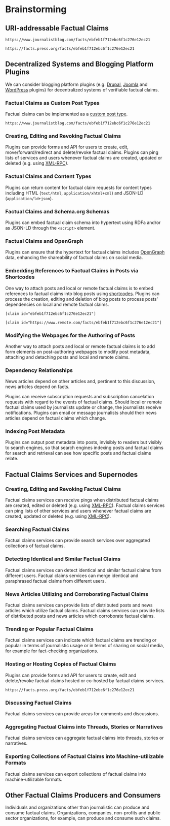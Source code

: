 # Brainstorming

## URI-addressable Factual Claims
`https://www.journalistblog.com/facts/ebfeb1f712ebc6f1c276e12ec21`

`https://facts.press.org/facts/ebfeb1f712ebc6f1c276e12ec21`

## Decentralized Systems and Blogging Platform Plugins
We can consider blogging platform plugins (e.g. [Drupal](http://www.drupal.com/), [Joomla](https://www.joomla.com/) and [WordPress](https://wordpress.org/) plugins) for decentralized systems of verifiable factual claims.

### Factual Claims as Custom Post Types
Factual claims can be implemented as a [custom post type](https://codex.wordpress.org/Post_Types#Custom_Post_Types).

`https://www.journalistblog.com/facts/ebfeb1f712ebc6f1c276e12ec21`

### Creating, Editing and Revoking Factual Claims
Plugins can provide forms and API for users to create, edit, move/forward/redirect and delete/revoke factual claims. Plugins can ping lists of services and users whenever factual claims are created, updated or deleted (e.g. using [XML-RPC](https://codex.wordpress.org/XML-RPC_Extending)).

### Factual Claims and Content Types
Plugins can return content for factual claim requests for content types including HTML (`text/html`, `application/xhtml+xml`) and JSON-LD (`application/ld+json`).

### Factual Claims and Schema.org Schemas
Plugins can embed factual claim schema into hypertext using RDFa and/or as JSON-LD through the `<script>` element.

### Factual Claims and OpenGraph
Plugins can ensure that the hypertext for factual claims includes [OpenGraph](http://ogp.me) data, enhancing the shareability of factual claims on social media.

### Embedding References to Factual Claims in Posts via Shortcodes
One way to attach posts and local or remote factual claims is to embed references to factual claims into blog posts using [shortcodes](https://codex.wordpress.org/Shortcode_API). Plugins can process the creation, editing and deletion of blog posts to process posts' dependencies on local and remote factual claims. 

`[claim id="ebfeb1f712ebc6f1c276e12ec21"]`

`[claim id="https://www.remote.com/facts/ebfeb1f712ebc6f1c276e12ec21"]`

### Modifying the Webpages for the Authoring of Posts
Another way to attach posts and local or remote factual claims is to add form elements on post-authoring webpages to modify post metadata, attaching and detaching posts and local and remote claims.

### Dependency Relationships
News articles depend on other articles and, pertinent to this discussion, news articles depend on facts.

Plugins can receive subscription requests and subscription cancelation requests with regard to the events of factual claims. Should local or remote factual claims used by journalists update or change, the journalists receive notifications. Plugins can email or message journalists should their news articles depend on factual claims which change.

### Indexing Post Metadata
Plugins can output post metadata into posts, invisibly to readers but visibly to search engines, so that search engines indexing posts and factual claims for search and retrieval can see how specific posts and factual claims relate.

## Factual Claims Services and Supernodes

### Creating, Editing and Revoking Factual Claims

Factual claims services can receive pings when distributed factual claims are created, edited or deleted (e.g. using [XML-RPC](https://codex.wordpress.org/XML-RPC_Extending)). Factual claims services can ping lists of other services and users whenever factual claims are created, updated or deleted (e.g. using [XML-RPC](https://codex.wordpress.org/XML-RPC_Extending)).

### Searching Factual Claims
Factual claims services can provide search services over aggregated collections of factual claims. 

### Detecting Identical and Similar Factual Claims
Factual claims services can detect identical and similar factual claims from different users. Factual claims services can merge identical and paraphrased factual claims from different users.

### News Articles Utilizing and Corroborating Factual Claims
Factual claims services can provide lists of distributed posts and news articles which utilize factual claims. Factual claims services can provide lists of distributed posts and news articles which corroborate factual claims.

### Trending or Popular Factual Claims
Factual claims services can indicate which factual claims are trending or popular in terms of journalistic usage or in terms of sharing on social media, for example for fact-checking organizations.

### Hosting or Hosting Copies of Factual Claims
Plugins can provide forms and API for users to create, edit and delete/revoke factual claims hosted or co-hosted by factual claims services.

`https://facts.press.org/facts/ebfeb1f712ebc6f1c276e12ec21`

### Discussing Factual Claims
Factual claims services can provide areas for comments and discussions.

### Aggregating Factual Claims into Threads, Stories or Narratives
Factual claims services can aggregate factual claims into threads, stories or narratives.

### Exporting Collections of Factual Claims into Machine-utilizable Formats
Factual claims services can export collections of factual claims into machine-utilizable formats.

## Other Factual Claims Producers and Consumers

Individuals and organizations other than journalistic can produce and consume factual claims. Organizations, companies, non-profits and public sector organizations, for example, can produce and consume such claims.
